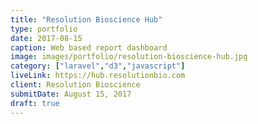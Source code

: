 ```yaml
---
title: "Resolution Bioscience Hub"
type: portfolio
date: 2017-08-15
caption: Web based report dashboard
image: images/portfolio/resolution-bioscience-hub.jpg
category: ["laravel","d3","javascript"]
liveLink: https://hub.resolutionbio.com
client: Resolution Bioscience
submitDate: August 15, 2017
draft: true
---
```

